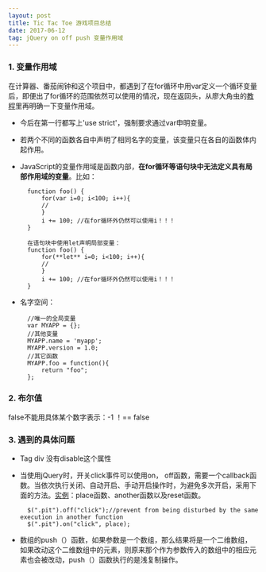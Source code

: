 ```yaml
---
layout: post
title: Tic Tac Toe 游戏项目总结
date: 2017-06-12
tag: jQuery on off push 变量作用域
---
```


### 1. 变量作用域  
在计算器、番茄闹钟和这个项目中，都遇到了在for循环中用var定义一个循环变量后，即便出了for循环的范围依然可以使用的情况，现在返回头，从廖大角虫的[教程](http://www.liaoxuefeng.com/wiki/001434446689867b27157e896e74d51a89c25cc8b43bdb3000/0014344993159773a464f34e1724700a6d5dd9e235ceb7c000)里再明确一下变量作用域。

- 今后在第一行都写上'use strict'，强制要求通过var申明变量。
- 若两个不同的函数各自中声明了相同名字的变量，该变量只在各自的函数体内起作用。
- JavaScript的变量作用域是函数内部，**在for循环等语句块中无法定义具有局部作用域的变量**。比如： 

		function foo() {
			for(var i=0; i<100; i++){
			//
			}
			i += 100; //在for循环外仍然可以使用i！！！
		}

		在语句块中使用let声明局部变量：
		function foo() {
			for(**let** i=0; i<100; i++){
			//
			}
			i += 100; //在for循环外仍然可以使用i！！！
		}

- 名字空间：

		//唯一的全局变量
		var MYAPP = {};
		//其他变量
		MYAPP.name = 'myapp';
		MYAPP.version = 1.0;
		//其它函数
		MYAPP.foo = function(){
			return "foo";
		};

### 2. 布尔值
false不能用具体某个数字表示：-1 ！== false

### 3. 遇到的具体问题
- Tag div 没有disable这个属性
- 当使用jQuery时，开关click事件可以使用on， off函数，需要一个callback函数。当依次执行关闭、自动开启、手动开启操作时，为避免多次开启，采用下面的方法。[实例](https://codepen.io/ginnko/pen/dRPXGv)：place函数、another函数以及reset函数。

		$(".pit").off("click");//prevent from being disturbed by the same execution in another function
 		$(".pit").on("click", place);

- 数组的push（）函数，如果参数是一个数组，那么结果将是一个二维数组，如果改动这个二维数组中的元素，则原来那个作为参数传入的数组中的相应元素也会被改动，push（）函数执行的是浅复制操作。










